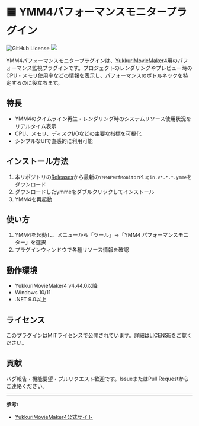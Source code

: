 # 🟦 YMM4パフォーマンスモニタープラグイン

![GitHub License](https://img.shields.io/github/license/InuInu2022/YMM4PerfMonitorPlugin) <img src="https://img.shields.io/badge/.NET-9.0+-4FC08D.svg?logo=dotnet&style=popout">

YMM4パフォーマンスモニタープラグインは、[YukkuriMovieMaker4](https://manjubox.net/ymm4/)用のパフォーマンス監視プラグインです。プロジェクトのレンダリングやプレビュー時のCPU・メモリ使用率などの情報を表示し、パフォーマンスのボトルネックを特定するのに役立ちます。

## 特長

- YMM4のタイムライン再生・レンダリング時のシステムリソース使用状況をリアルタイム表示
- CPU、メモリ、ディスクI/Oなどの主要な指標を可視化
- シンプルなUIで直感的に利用可能

## インストール方法

1. 本リポジトリの[Releases](./releases)から最新の`YMM4PerfMonitorPlugin.v*.*.*.ymme`をダウンロード
2. ダウンロードしたymmeをダブルクリックしてインストール
3. YMM4を再起動

## 使い方

1. YMM4を起動し、メニューから「ツール」→「YMM4 パフォーマンスモニター」を選択
2. プラグインウィンドウで各種リソース情報を確認

## 動作環境

- YukkuriMovieMaker4 v4.44.0以降
- Windows 10/11
- .NET 9.0以上

## ライセンス

このプラグインはMITライセンスで公開されています。詳細は[LICENSE](./LICENSE)をご覧ください。

## 貢献

バグ報告・機能要望・プルリクエスト歓迎です。IssueまたはPull Requestからご連絡ください。

---

**参考:**

- [YukkuriMovieMaker4公式サイト](https://manjubox.net/ymm4/)
